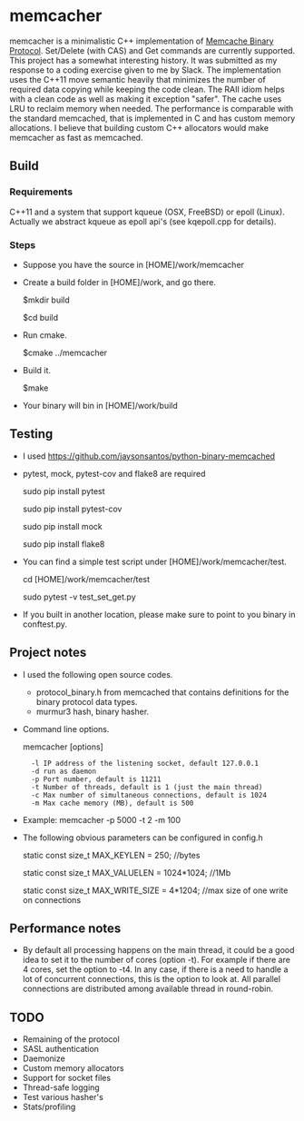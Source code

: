 # memcacher

memcacher is a minimalistic C++ implementation of [Memcache Binary Protocol](https://cloud.github.com/downloads/memcached/memcached/protocol-binary.txt). Set/Delete (with CAS) and Get commands are currently supported.
This project has a somewhat interesting history. It was submitted as my response to a coding exercise given to me by Slack.
The implementation uses the C++11 move semantic heavily that minimizes the number of required data copying while keeping the code clean. The RAII idiom
helps with a clean code as well as making it exception "safer". The cache uses LRU to reclaim memory when needed.
The performance is comparable with the standard memcached, that is implemented in C and has custom memory allocations. I believe that building custom C++
allocators would make memcacher as fast as memcached.

## Build

### Requirements
C++11 and a system that support kqueue (OSX, FreeBSD) or epoll (Linux). Actually we abstract kqueue as epoll api's (see kqepoll.cpp for details).

### Steps
* Suppose you have the source in [HOME]/work/memcacher
* Create a build folder in [HOME]/work, and go there.

    $mkdir build

	$cd build


* Run cmake.

    $cmake ../memcacher

* Build it.     

    $make

* Your binary will bin in [HOME]/work/build


## Testing


* I used https://github.com/jaysonsantos/python-binary-memcached

* pytest, mock, pytest-cov and flake8 are required
  
  sudo pip install pytest

  sudo pip install pytest-cov

  sudo pip install mock

  sudo pip install flake8

* You can find a simple test script under [HOME]/work/memcacher/test.

  cd [HOME]/work/memcacher/test

  sudo pytest -v test_set_get.py

* If you built in another location, please make sure to point to you binary in conftest.py.

## Project notes

* I used the following open source codes.
   - protocol_binary.h from memcached that contains definitions for the binary protocol data types.
   - murmur3 hash, binary hasher.
* Command line options.

	memcacher [options]
	
		-l IP address of the listening socket, default 127.0.0.1
		-d run as daemon
		-p Port number, default is 11211
		-t Number of threads, default is 1 (just the main thread)
		-c Max number of simultaneous connections, default is 1024
		-m Max cache memory (MB), default is 500

* Example: memcacher -p 5000 -t 2 -m 100

* The following obvious parameters can be configured in config.h

	static const size_t MAX_KEYLEN = 250; //bytes

	static const size_t MAX_VALUELEN = 1024*1024; //1Mb

	static const size_t MAX_WRITE_SIZE = 4*1204; //max size of one write on connections


## Performance notes

* By default all processing happens on the main thread, it could be a good
  idea to set it to the number of cores (option -t). For example if there are
  4 cores, set the option to -t4. In any case, if there is a need to handle a lot 
  of concurrent connections, this is the option to look at. All parallel connections
  are distributed among available thread in round-robin.

## TODO

* Remaining of the protocol
* SASL authentication
* Daemonize
* Custom memory allocators
* Support for socket files
* Thread-safe logging
* Test various hasher's
* Stats/profiling


